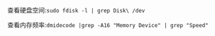 查看硬盘空间:`sudo fdisk -l | grep Disk\ /dev`

查看内存频率:`dmidecode |grep -A16 "Memory Device" | grep "Speed"`